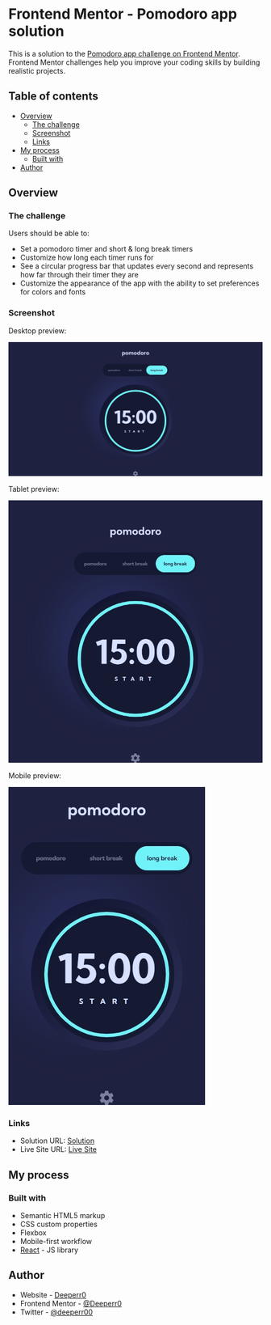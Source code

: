 # Frontend Mentor - Pomodoro app solution

This is a solution to the [Pomodoro app challenge on Frontend Mentor](https://www.frontendmentor.io/challenges/pomodoro-app-KBFnycJ6G). Frontend Mentor challenges help you improve your coding skills by building realistic projects.

## Table of contents

- [Overview](#overview)
  - [The challenge](#the-challenge)
  - [Screenshot](#screenshot)
  - [Links](#links)
- [My process](#my-process)
  - [Built with](#built-with)
- [Author](#author)

## Overview

### The challenge

Users should be able to:

- Set a pomodoro timer and short & long break timers
- Customize how long each timer runs for
- See a circular progress bar that updates every second and represents how far through their timer they are
- Customize the appearance of the app with the ability to set preferences for colors and fonts

### Screenshot

Desktop preview:

![Desktop preview](<MacBook Pro-1725555905393.jpeg>)

Tablet preview:

![Tablet preview](iPad-1725555926867.jpeg)

Mobile preview:

![Mobile preview](<iPhone 12 Pro-1725555978234.jpeg>)

### Links

- Solution URL: [Solution](https://www.frontendmentor.io/learning-paths/advanced-css-techniques-vdOtKjIC4V/steps/66ce1efa3c19191dc3d477c6/challenge/refactor)
- Live Site URL: [Live Site](https://pomodoro-timer-responsive.netlify.app)

## My process

### Built with

- Semantic HTML5 markup
- CSS custom properties
- Flexbox
- Mobile-first workflow
- [React](https://reactjs.org/) - JS library

## Author

- Website - [Deeperr0](https://www.github.com/Deeperr0)
- Frontend Mentor - [@Deeperr0](https://www.frontendmentor.io/profile/Deeperr0)
- Twitter - [@deeperr00](https://www.twitter.com/deeperr00)
